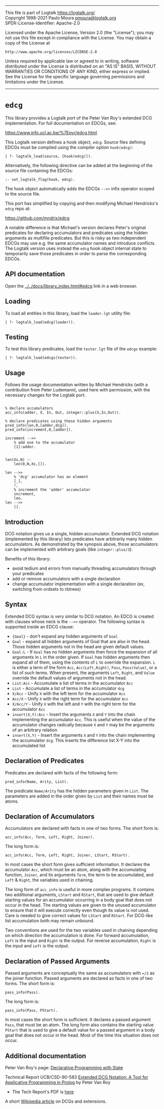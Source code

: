 ________________________________________________________________________

This file is part of Logtalk <https://logtalk.org/>  
Copyright 1998-2021 Paulo Moura <pmoura@logtalk.org>  
SPDX-License-Identifier: Apache-2.0

Licensed under the Apache License, Version 2.0 (the "License");
you may not use this file except in compliance with the License.
You may obtain a copy of the License at

    http://www.apache.org/licenses/LICENSE-2.0

Unless required by applicable law or agreed to in writing, software
distributed under the License is distributed on an "AS IS" BASIS,
WITHOUT WARRANTIES OR CONDITIONS OF ANY KIND, either express or implied.
See the License for the specific language governing permissions and
limitations under the License.
________________________________________________________________________


`edcg`
======

This library provides a Logtalk port of the Peter Van Roy's extended DCG
implementation. For full documentation on EDCGs, see:

https://www.info.ucl.ac.be/%7Epvr/edcg.html

This Logtalk version defines a hook object, `edcg`. Source files defining
EDCGs must be compiled using the compiler option `hook(edcg)`:

	| ?- logtalk_load(source, [hook(edcg)]).

Alternatively, the following directive can be added at the beginning of the
source file containing the EDCGs:

	:- set_logtalk_flag(hook, edcg).

The hook object automatically adds the EDCGs `-->>` infix operator scoped
to the source file.

This port has simplified by copying and then modifying Michael Hendricks's
`edcg` repo at:

https://github.com/mndrix/edcg

A notable difference is that Michael's version declares Peter's original
predicates for declaring accumulators and predicates using the hidden
arguments as multifile predicates. But this is risky as two independent
EDCGs may use e.g. the same accumulator names and introduce conflicts.
The Logtalk version uses instead the `edcg` hook object internal state
to temporarily save those predicates in order to parse the corresponding
EDCGs.


API documentation
-----------------

Open the [../../docs/library_index.html#edcg](../../docs/library_index.html#edcg)
link in a web browser.


Loading
-------

To load all entities in this library, load the `loader.lgt` utility file:

	| ?- logtalk_load(edcg(loader)).


Testing
-------

To test this library predicates, load the `tester.lgt` file of the `edcgs`
example:

	| ?- logtalk_load(edcgs(tester)).


Usage
-----

Follows the usage documentation written by Michael Hendricks (with a
contribution from Peter Ludemann), used here with permission, with the
necessary changes for the Logtalk port.

```logtalk

% declare accumulators
acc_info(adder, X, In, Out, integer::plus(X,In,Out)).

% declare predicates using these hidden arguments
pred_info(len,0,[adder,dcg]).
pred_info(increment,0,[adder]).

increment -->>
    % add one to the accumulator
    [1]:adder.


len(Xs,N) :-
    len(0,N,Xs,[]).

len -->>
    % 'dcg' accumulator has an element
    [_],
    !,
	% increment the 'adder' accumulator
    increment,
    len.
len -->>
    [].
```

Introduction
------------

DCG notation gives us a single, hidden accumulator.  Extended DCG notation (implemented by this library) lets predicates have arbitrarily many hidden accumulators. As demonstrated by the synopsis above, those accumulators can be implemented with arbitrary goals (like `integer::plus/3`).

Benefits of this library:

  * avoid tedium and errors from manually threading accumulators through your predicates
  * add or remove accumulators with a single declaration
  * change accumulator implementation with a single declaration (ex, switching from ordsets to rbtrees)

Syntax
------

Extended DCG syntax is very similar to DCG notation.  An EDCG is created with clauses whose neck is the `-->>` operator.  The following syntax is supported inside an EDCG clause:

  * `{Goal}` - don't expand any hidden arguments of `Goal`
  * `Goal` - expand all hidden arguments of Goal that are also in the head. Those hidden arguments not in the head are given default values.
  * `Goal:L` - If `Goal` has no hidden arguments then force the expansion of all arguments in `L` in the order given. If `Goal` has hidden arguments then expand all of them, using the contents of `L` to override the expansion. `L` is either a term of the form `Acc`, `Acc(Left,Right)`, `Pass`, `Pass(Value)`, or a list of such terms. When present, the arguments `Left`, `Right`, and `Value` override the default values of arguments not in the head.
  * `List:Acc` - Accumulate a list of terms in the accumulator `Acc`
  * `List` - Accumulate a list of terms in the accumulator `dcg`
  * `X/Acc` - Unify `X` with the left term for the accumulator `Acc`
  * `Acc/X` - Unify `X` with the right term for the accumulator `Acc`
  * `X/Acc/Y` - Unify `X` with the left and `Y` with the right term for the accumulator `Acc`
  * `insert(X,Y):Acc` - Insert the arguments `X` and `Y` into the chain implementing the accumulator `Acc`. This is useful when the value of the accumulator changes radically because `X` and `Y` may be the arguments of an arbitrary relation
  * `insert(X,Y)` - Insert the arguments `X` and `Y` into the chain implementing the accumulator `dcg`. This inserts the difference list X-Y into the accumulated list

Declaration of Predicates
-------------------------

Predicates are declared with facts of the following form:

```logtalk
pred_info(Name, Arity, List).
```

The predicate `Name/Arity` has the hidden parameters given in `List`. The parameters are added in the order given by `List` and their names must be atoms.

Declaration of Accumulators
---------------------------

Accumulators are declared with facts in one of two forms. The short form is:

```logtalk
acc_info(Acc, Term, Left, Right, Joiner).
```

The long form is:

```logtalk
acc_info(Acc, Term, Left, Right, Joiner, LStart, RStart).
```

In most cases the short form gives sufficient information. It declares the accumulator `Acc`, which must be an atom, along with the accumulating function, `Joiner`, and its arguments `Term`, the term to be accumulated, and `Left` & `Right`, the variables used in chaining.

The long form of `acc_info` is useful in more complex programs. It contains two additional arguments, `LStart` and `RStart`, that are used to give default starting values for an accumulator occurring in a body goal that does not occur in the head. The starting values are given to the unused accumulator to ensure that it will execute correctly even though its value is not used. Care is needed to give correct values for `LStart` and `RStart`. For DCG-like list accumulation both may remain unbound.

Two conventions are used for the two variables used in chaining depending on which direction the accumulation is done. For forward accumulation, `Left` is the input and `Right` is the output. For reverse accumulation, `Right` is the input and `Left` is the output.

Declaration of Passed Arguments
-------------------------------

Passed arguments are conceptually the same as accumulators with `=/2` as the joiner function.  Passed arguments are declared as facts in one of two forms. The short form is:

```logtalk
pass_info(Pass).
```

The long form is:

```logtalk
pass_info(Pass, PStart).
```

In most cases the short form is sufficient. It declares a passed argument `Pass`, that must be an atom. The long form also contains the starting value `PStart` that is used to give a default value for a passed argument in a body goal that does not occur in the head. Most of the time this situation does not occur.

Additional documentation
------------------------

Peter Van Roy's page: [Declarative Programming with State](https://www.info.ucl.ac.be/~pvr/edcg.html)

Technical Report UCB/CSD-90-583 [Extended DCG Notation: A Tool for Applicative Programming in Prolog](https://www2.eecs.berkeley.edu/Pubs/TechRpts/1990/5471.html) by Peter Van Roy

  * The Tech Report's PDF is [here](https://www2.eecs.berkeley.edu/Pubs/TechRpts/1990/CSD-90-583.pdf)

A short [Wikipedia article](https://en.wikipedia.org/wiki/Definite_clause_grammar#Extensions) on DCGs and extensions.
